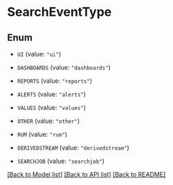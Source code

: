 # SearchEventType

## Enum


* `UI` (value: `"ui"`)

* `DASHBOARDS` (value: `"dashboards"`)

* `REPORTS` (value: `"reports"`)

* `ALERTS` (value: `"alerts"`)

* `VALUES` (value: `"values"`)

* `OTHER` (value: `"other"`)

* `RUM` (value: `"rum"`)

* `DERIVEDSTREAM` (value: `"derivedstream"`)

* `SEARCHJOB` (value: `"searchjob"`)


[[Back to Model list]](../README.md#documentation-for-models) [[Back to API list]](../README.md#documentation-for-api-endpoints) [[Back to README]](../README.md)


